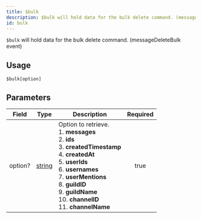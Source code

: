 ```yaml
---
title: $bulk
description: $bulk will hold data for the bulk delete command. (messageDeleteBulk event)
id: bulk
---
```


`$bulk` will hold data for the bulk delete command. (messageDeleteBulk event)

## Usage

```aoi
$bulk[option]
```

## Parameters

| Field   | Type                                                                                              | Description                                                                                                                                                                                                                                                                                    | Required |
| ------- | ------------------------------------------------------------------------------------------------- | ---------------------------------------------------------------------------------------------------------------------------------------------------------------------------------------------------------------------------------------------------------------------------------------------- | :------: |
| option? | [string](https://developer.mozilla.org/en-US/docs/Web/JavaScript/Reference/Global_Objects/String) | Option to retrieve. <br /> 1. **messages** <br /> 2. **ids** <br /> 3. **createdTimestamp** <br /> 4. **createdAt** <br /> 5. **userIds** <br /> 6. **usernames** <br /> 7. **userMentions** <br /> 8. **guildID** <br /> 9. **guildName** <br /> 10. **channelID** <br /> 11. **channelName** |   true   |
